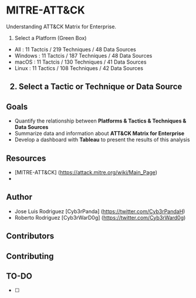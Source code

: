 # MITRE-ATT&CK
Understanding ATT&amp;CK Matrix for Enterprise.
1. Select a Platform (Green Box)
  - All     : 11 Tactcis / 219 Techniques / 48 Data Sources
  - Windows : 11 Tactcis / 187 Techniques / 48 Data Sources
  - macOS   : 11 Tactcis / 130 Techniques / 41 Data Sources
  - Linux   : 11 Tactics / 108 Techniques / 42 Data Sources
  
  
2. Select a Tactic or Technique or Data Source
  - 
## Goals
- Quantify the relationship between **Platforms & Tactics & Techniques & Data Sources**
- Summarize data and information about **ATT&CK Matrix for Enterprise**
- Develop a dashboard with **Tableau** to present the results of this analysis
## Resources
- [MITRE-ATT&CK] (https://attack.mitre.org/wiki/Main_Page)
- 
## Author
- Jose Luis Rodriguez [Cyb3rPanda] (https://twitter.com/Cyb3rPandaH)
- Roberto Rodriguez [Cyb3rWarD0g] (https://twitter.com/Cyb3rWard0g)
## Contributors
## Contributing
## TO-DO
- [ ] 
